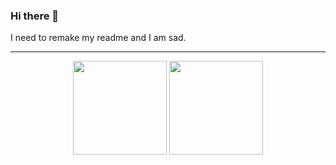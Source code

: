 ### Hi there 👋

I need to remake my readme and I am sad.

---
<div align="center">
  <img height=150 align="center" src="https://github-readme-stats.vercel.app/api?username=narlyx&theme=dark&show_icons=true&hide_border=true" />
  <img height=150 align="center" src="https://github-readme-stats.vercel.app/api/top-langs?username=narlyx&layout=compact&langs_count=8&card_width=320&theme=dark&hide_border=true" />
</div>
